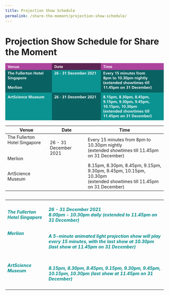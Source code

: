 ```yaml
---
title: Projection Show Schedule
permalink: /share-the-moment/projection-show-schedule/
---
```

# Projection Show Schedule for Share the Moment

![Alt text for image on Isomer site](/images/table.png)

| Venue                                            | Date                  | Time                                                                                                                 |
|--------------------------------------------------|-----------------------|----------------------------------------------------------------------------------------------------------------------|
| The Fullerton Hotel Singapore<br><br><br>Merlion | 26 - 31 December 2021 | Every 15 minutes from 8pm to 10.30pm nightly <br>(extended showtimes till 11.45pm on 31 December)                    |
| ArtScience Museum                                |                       | 8.15pm, 8.30pm, 8.45pm, 9.15pm, 9.30pm, 9.45pm, 10.15pm, 10.30pm<br>(extended showtimes till 11.45pm on 31 December) |

<table class="table-v">
<table style="width:100%">
    <tr>
    <td>
     <h5><font color="darkcyan"><b>The Fullerton Hotel Singapore <br><br><br> Merlion<br><br><br><br><br><br>ArtScience Museum</b></font></h5>
     <br>
    </td>
    <td>
      <h5><font color="darkcyan">26 - 31 December 2021</font>
      <font color="darkcyan"><br>8.00pm - 10.30pm daily (extended to 11.45pm on 31 December)</font><br><font color="darkcyan"><br><br>A 5-minute animated light projection show will play every 15 minutes, with the last show at 10.30pm (last show at 11.45pm on 31 December)<br><br><br><br>8.15pm, 8.30pm, 8.45pm, 9.15pm, 9.30pm, 9.45pm, 10.15pm, 10.30pm (last show at 11.45pm on 31 December)</font></h5>
<tr>